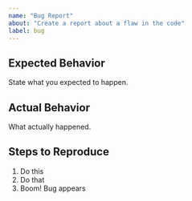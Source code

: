 ```yaml
---
name: "Bug Report"
about: "Create a report about a flaw in the code"
label: bug
---
```


<!--
SPDX-FileCopyrightText: 2023 Jason Pena <jasonpena@awkless.com>
SPDX-License-Identifier: MIT
-->

## Expected Behavior

State what you expected to happen.

## Actual Behavior

What actually happened.

## Steps to Reproduce

1. Do this
2. Do that
3. Boom! Bug appears
